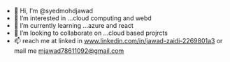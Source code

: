 - 👋 Hi, I’m @syedmohdjawad
- 👀 I’m interested in ...cloud computing and webd
- 🌱 I’m currently learning ...azure and react
- 💞️ I’m looking to collaborate on ...cloud based projrcts
- 📫 reach me at linked in www.linkedin.com/in/jawad-zaidi-2269801a3
     or mail me mjawad78611092@gmail.com

<!---
syedmohdjawad/syedmohdjawad is a ✨ special ✨ repository because its `README.md` (this file) appears on your GitHub profile.
You can click the Preview link to take a look at your changes.
--->
